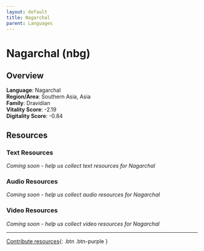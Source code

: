 ```yaml
---
layout: default
title: Nagarchal
parent: Languages
---
```


# Nagarchal (nbg)

## Overview

**Language**: Nagarchal  
**Region/Area**: Southern Asia, Asia  
**Family**: Dravidian  
**Vitality Score**: -2.19  
**Digitality Score**: -0.84  

## Resources

### Text Resources
*Coming soon - help us collect text resources for Nagarchal*

### Audio Resources
*Coming soon - help us collect audio resources for Nagarchal*

### Video Resources
*Coming soon - help us collect video resources for Nagarchal*

---

[Contribute resources](https://fairtrain.github.io/){: .btn .btn-purple }
